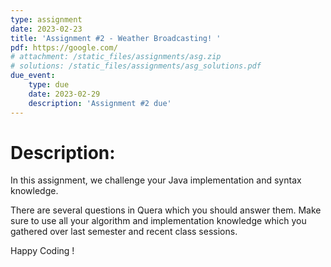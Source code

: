 ```yaml
---
type: assignment
date: 2023-02-23
title: 'Assignment #2 - Weather Broadcasting! '
pdf: https://google.com/
# attachment: /static_files/assignments/asg.zip
# solutions: /static_files/assignments/asg_solutions.pdf
due_event: 
    type: due
    date: 2023-02-29
    description: 'Assignment #2 due'
---
```


# Description:
In this assignment, we challenge your Java implementation and syntax knowledge.


There are several questions in Quera which you should answer them. Make sure to use all your algorithm and implementation knowledge which you gathered over last semester and recent class sessions.


Happy Coding !